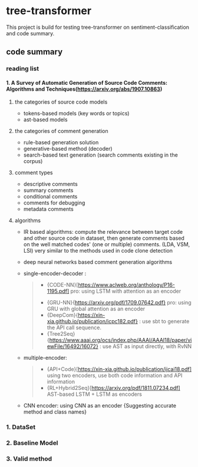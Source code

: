 tree-transformer
====
This project is build for testing tree-transformer on sentiment-classification and code summary.

code summary
----
### reading list
#### 1. A Survey of Automatic Generation of Source Code Comments: Algorithms and Techniques(https://arxiv.org/abs/1907.10863)
1. the categories of source code models
    * tokens-based models (key words or topics)
    * ast-based models

2. the categories of comment generation
    * rule-based generation solution
    * generative-based method (decoder)
    * search-based text generation (search comments existing in the corpus)

3. comment types
    * descriptive comments
    * summary comments
    * conditional comments
    * comments for debugging
    * metadata comments

4. algorithms
    * IR based algorithms: compute the relevance between target code and other source code in dataset, then generate comments based on the well matched codes' (one or multiple) comments. (LDA, VSM, LSI) very similar to the methods used in code clone detection
    * deep neural networks based comment generation algorithms

    * single-encoder-decoder : 
        >+ {CODE-NN}[https://www.aclweb.org/anthology/P16-1195.pdf] pro: using LSTM with attention as an encoder
        >- {GRU-NN}{https://arxiv.org/pdf/1709.07642.pdf} pro: using GRU with global attention as an encoder 
        >- {DeepCom}{https://xin-xia.github.io/publication/icpc182.pdf} : use sbt to generate the API call sequence.
        >- {Tree2Seq}{https://www.aaai.org/ocs/index.php/AAAI/AAAI18/paper/viewFile/16492/16072} : use AST as input directly, with RvNN
 
    * multiple-encoder:
        >* {API+Code}[https://xin-xia.github.io/publication/ijcai18.pdf] using two encoders, use both code information and API information
        >* {RL+Hybrid2Seq}[https://arxiv.org/pdf/1811.07234.pdf]  AST-based LSTM + LSTM as encoders
 
    * CNN encoder:
        using CNN as an encoder {Suggesting accurate method and class names}
 
 
 
 


### 1. DataSet
### 2. Baseline Model
### 3. Valid method
